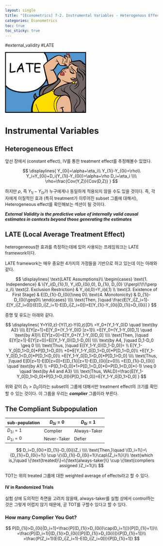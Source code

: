 ```yaml
---
layout: single
title: "[Econometrics] 7-2. Instrumental Variables - Heterogenous Effect"
categories: Econometrics
toc: true
toc_sticky: true
---
```


#external_validity #LATE



![LATE](../../assets/images/2022-05-11-econometrics_7-2/image-20220615013154584.png)





# Instrumental Variables

## Heterogeneous Effect

앞선 장에서 (constant effect), IV를 통한 treatment effect를 추정해볼수 있었다.


$$
\displaylines{
Y_{0i}=\alpha+\eta_i\\
Y_{1i}-Y_{0i}=\rho\\
Y_i=Y_{0i}+D_i(Y_{1i}-Y_{0i})=\alpha+\rho D_i+\eta_i
\\\\
\rho=\frac{Cov(Y,Z)}{Cov(D,Z)}
}
$$


하지만 $\rho$, 즉 $Y_{1i}-Y_{0i}$가 누구에게나 동일하게 적용되지 않을 수도 있을 것이다. 즉, 각자에게 이질적인 효과 (특히 treatment가 이루어진 subset 그룹에 대해서), Heterogeneous effect를 확인해보는 섹션이 될 것이다.



***External Validity is the predictive value of internally valid causal estimates in contexts beyond those generating the estimates***



## LATE (Local Average Treatment Effect)

heterogeneous한 효과를 측정하는데에 있어 사용되는 프레임워크는 LATE framework이다.

LATE framework는 매우 중요한 4가지의 가정들을 기반으로 하고 있는데 이는 아래와 같다.




$$
\displaylines{
\text{LATE Assumptions}\\
\begin{cases}
\text{1. Independence} & \{Y_i(D_{1i},1), Y_i(D_{0i},0), D_{1i}, D_{0} \}\perp\!\!\!\perp z_i\\
\text{2. Exclusion Restriction} & Y_i(d,0)=Y_i(d,1) \\
\text{3. Existence of First Stage} & E[D_{1i}-D_{0i}]\neq 0\\
\text{4. Monotonicity} & D_{1i}-D_{0i}\geq0\\
\end{cases}
\\\\
\text{Then, }\quad \frac{E[Y_i|Z_i=1]-E[Y_i|Z_i=0]}{E[D_i|Z_i=1]-E[D_i|Z_i=0]}=E[Y_{1i}-Y_{0i}|D_{1i}>D_{0i}]
}
$$




증명 및 유도는 아래와 같다.


$$
\displaylines{
Y=Y(0,z)-[Y(1,z)-Y(0,z)]D\\
=Y_0+(Y_1-Y_0)D \quad \text{by A2}
\\\\
E[Y|z=1]=E[Y_0+(Y_1-Y_0)D |z=1]\\
=E[Y_0+(Y_1-Y_0)D_1] \quad \text{by A1}\\
E[Y|z=0]=E[Y_0+(Y_1-Y_0)D_0]
\\\\
\text{Then, }\quad E[Y|z=1]-E[Y|z=0]=E[(Y_1-Y_0)(D_1-D_0)]
\\\\
\text{by A4, }\quad D_1-D_0 \geq 0
\\\\
\text{Thus, }\quad E[(Y_1-Y_0)(D_1-D_0)]= \\
E[Y_1-Y_0|D_1>D_0]*P[D_1>D_0]\\
+0*E[Y_1-Y_0|D_1=D_0]*P[D_1=D_0]\\
+E[Y_1-Y_0|D_1<D_0]*P[D_1<D_0]\\
=E[Y_1-Y_0|D_1>D_0]*P[D_1>D_0]
\\\\
\text{Thus, }\quad E[D|z=1]-E[D|z=0]=E[D_{1i}|z=1]-E[D_{0i}|z=0]\\
=E[D_{1i}-D_{0i}] \quad \text{by A1} \\
=P[D_1>D_0]*1+P[D_1=D_0]*0+P[D_1<D_0]*(-1) \neq 0 \quad \text{by A4 and A3}
\\\\
\text{Thus, WALD}=\frac{E[Y_1-Y_0|D_1>D_0]*P[D_1>D_0]}{P[D_1>D_0]}=E[Y_1-Y_0|D_1>D_0]
}
$$


위와 같이 $D_1>D_0$이라는 subset의 그룹에 대해서만 treatment effect의 크기를 확인할 수 있는 것이다. 이 그룹을 우리는 ***complier*** 그룹이라 부른다.





## The Compliant Subpopulation



| sub-population | $D_{0i}=0$  | $D_{0i}=1$   |
| -------------- | ----------- | ------------ |
| $D_{1i}=1$     | Complier    | Always-Taker |
| $D_{1i}=0$     | Never-Taker | Defier       |


$$
D_i=D_{0i}+(D_{1i}-D_{0i})Z_i
\\\\
\text{Then,}\quad \{D_i=1\}=\{D_{1i}=D_{0i}=1\} \cup \{\{D_{1i}-D_{0i}=1\}\cap\{Z_i=1\}\}\\
\text{which is,}\quad \{\text{treated}\}=\{\text{always-taker}\} \cup \{\text{compliers assigned }Z_i=1\}\\
$$


TOT는 위의 treated 그룹에 대한 weighted average of effects라고 할 수 있다.



#### IV in Randomized Trials

실험 상에 도의적인 측면을 고려치 않을때, always-taker를 실험 상에서 control하는 것은 그렇게 어렵지 않기 때문에, 곧 TOT를 구할수 있다고 할 수 있다.





### How many Complier You Got?


$$
P[D_{1i}>D_{0i}|D_i=1]=\frac{P[(D_{1i}>D_{0i})\cap(D_i=1)]}{P[D_{1i}=1]}\\
=\frac{P[(D_i=1)|(D_{1i}>D_{0i})]P[(D_{1i}>D_{0i})]}{P[D_{1i}=1]}\\
=\frac{P(Z_i=1)(E(D_i|Z_i=1)-E(D_i|Z_i=0))}{P[D_{1i}=1]}
$$

